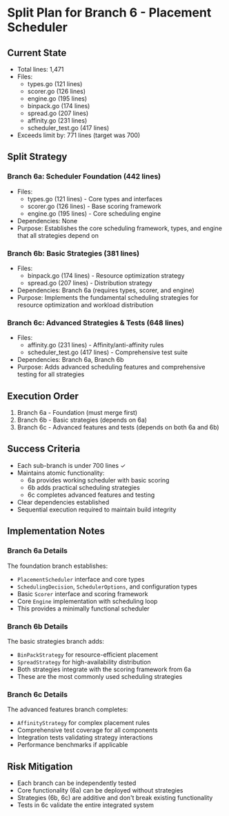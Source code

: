 # Split Plan for Branch 6 - Placement Scheduler

## Current State
- Total lines: 1,471
- Files: 
  - types.go (121 lines)
  - scorer.go (126 lines)
  - engine.go (195 lines)
  - binpack.go (174 lines)
  - spread.go (207 lines)
  - affinity.go (231 lines)
  - scheduler_test.go (417 lines)
- Exceeds limit by: 771 lines (target was 700)

## Split Strategy

### Branch 6a: Scheduler Foundation (442 lines)
- Files:
  - types.go (121 lines) - Core types and interfaces
  - scorer.go (126 lines) - Base scoring framework
  - engine.go (195 lines) - Core scheduling engine
- Dependencies: None
- Purpose: Establishes the core scheduling framework, types, and engine that all strategies depend on

### Branch 6b: Basic Strategies (381 lines)
- Files:
  - binpack.go (174 lines) - Resource optimization strategy
  - spread.go (207 lines) - Distribution strategy  
- Dependencies: Branch 6a (requires types, scorer, and engine)
- Purpose: Implements the fundamental scheduling strategies for resource optimization and workload distribution

### Branch 6c: Advanced Strategies & Tests (648 lines)
- Files:
  - affinity.go (231 lines) - Affinity/anti-affinity rules
  - scheduler_test.go (417 lines) - Comprehensive test suite
- Dependencies: Branch 6a, Branch 6b
- Purpose: Adds advanced scheduling features and comprehensive testing for all strategies

## Execution Order
1. Branch 6a - Foundation (must merge first)
2. Branch 6b - Basic strategies (depends on 6a)
3. Branch 6c - Advanced features and tests (depends on both 6a and 6b)

## Success Criteria
- Each sub-branch is under 700 lines ✓
- Maintains atomic functionality:
  - 6a provides working scheduler with basic scoring
  - 6b adds practical scheduling strategies
  - 6c completes advanced features and testing
- Clear dependencies established
- Sequential execution required to maintain build integrity

## Implementation Notes

### Branch 6a Details
The foundation branch establishes:
- `PlacementScheduler` interface and core types
- `SchedulingDecision`, `SchedulerOptions`, and configuration types
- Basic `Scorer` interface and scoring framework
- Core `Engine` implementation with scheduling loop
- This provides a minimally functional scheduler

### Branch 6b Details
The basic strategies branch adds:
- `BinPackStrategy` for resource-efficient placement
- `SpreadStrategy` for high-availability distribution
- Both strategies integrate with the scoring framework from 6a
- These are the most commonly used scheduling strategies

### Branch 6c Details
The advanced features branch completes:
- `AffinityStrategy` for complex placement rules
- Comprehensive test coverage for all components
- Integration tests validating strategy interactions
- Performance benchmarks if applicable

## Risk Mitigation
- Each branch can be independently tested
- Core functionality (6a) can be deployed without strategies
- Strategies (6b, 6c) are additive and don't break existing functionality
- Tests in 6c validate the entire integrated system